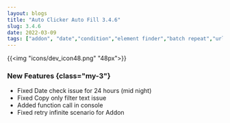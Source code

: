 ```yaml
---
layout: blogs
title: "Auto Clicker Auto Fill 3.4.6"
slug: 3.4.6
date: 2022-03-09
tags: ["addon", "date","condition","element finder","batch repeat","url"]
---
```


{{<img "icons/dev_icon48.png" "48px">}}


### New Features {class="my-3"}
- Fixed Date check issue for 24 hours (mid night)
- Fixed Copy only filter text issue
- Added function call in console
- Fixed retry infinite scenario for Addon